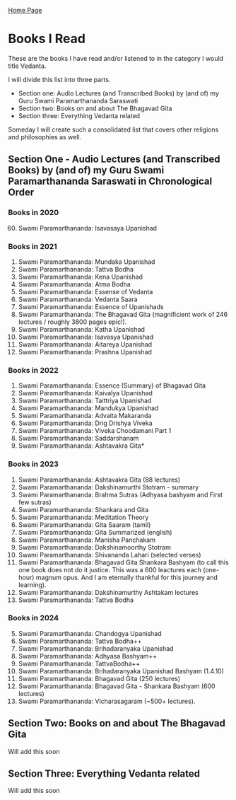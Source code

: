 [Home Page](https://krishna2.com/)

# Books I Read
<!--
[Link to this page](https://krishna2.github.io/books-vedanta)
-->

These are the books I have read and/or listened to in the category I would title Vedanta.

I will divide this list into three parts.
- Section one: Audio Lectures (and Transcribed Books) by (and of) my Guru Swami Paramarthananda Saraswati
- Section two: Books on and about The Bhagavad Gita
- Section three: Everything Vedanta related

Someday I will create such a consolidated list that covers other religions and philosophies as well.


## Section One - Audio Lectures (and Transcribed Books) by (and of) my Guru Swami Paramarthananda Saraswati in Chronological Order

### Books in 2020
60. Swami Paramarthananda: Isavasaya Upanishad

### Books in 2021
1. Swami Paramarthananda: Mundaka Upanishad
1. Swami Paramarthananda: Tattva Bodha
1. Swami Paramarthananda: Kena Upanishad
1. Swami Paramarthananda: Atma Bodha
1. Swami Paramarthananda: Essense of Vedanta
1. Swami Paramarthananda: Vedanta Saara
1. Swami Paramarthananda: Essence of Upanishads
1. Swami Paramarthananda: The Bhagavad Gita (magnificient work of 246 lectures / roughly 3800 pages epic!).
1. Swami Paramarthananda: Katha Upanishad
1. Swami Paramarthananda: Isavasya Upanishad
1. Swami Paramarthananda: Aitareya Upanishad
1. Swami Paramarthananda: Prashna Upanishad

### Books in 2022
1. Swami Paramarthananda: Essence (Summary) of Bhagavad Gita
1. Swami Paramarthananda: Kaivalya Upanishad
1. Swami Paramarthananda: Taittriya Upanishad
1. Swami Paramarthananda: Mandukya Upanishad
1. Swami Paramarthananda: Advaita Makaranda
1. Swami Paramarthananda: Drig Drishya Viveka
1. Swami Paramarthananda: Viveka Choodamani Part 1
1. Swami Paramarthananda: Saddarshanam
1. Swami Paramarthananda: Ashtavakra Gita*

### Books in 2023
1. Swami Paramarthananda: Ashtavakra Gita (88 lectures)
1. Swami Paramarthananda: Dakshinamurthi Stotram - summary
1. Swami Paramarthananda: Brahma Sutras (Adhyasa bashyam and First few sutras)
1. Swami Paramarthananda: Shankara and Gita
1. Swami Paramarthananda: Meditation Theory
1. Swami Paramarthananda: Gita Saaram (tamil)
1. Swami Paramarthananda: Gita Summarized (english)
1. Swami Paramarthananda: Manisha Panchakam
1. Swami Paramarthananda: Dakshinamoorthy Stotram
1. Swami Paramarthananda: Shivananda Lahari (selected verses)
1. Swami Paramarthananda: Bhagavad Gita Shankara Bashyam (to call this one book does not do it justice. This was a 600 leactures each (one-hour) magnum opus. And I am eternally thankful for this journey and learning).
1. Swami Paramarthananda: Dakshinamurthy Ashtakam lectures
1. Swami Paramarthananda: Tattva Bodha

### Books in 2024
5. Swami Paramarthananda: Chandogya Upanishad
6. Swami Paramarthananda: Tattva Bodha++
17. Swami Paramarthananda: Brihadaranyaka Upanishad
27. Swami Paramarthananda: Adhyasa Bashyam++
30. Swami Paramarthananda: TattvaBodha++
47. Swami Paramarthananda: Brihadaranyaka Upanishad Bashyam (1.4.10)
1. Swami Paramarthananda: Bhagavad Gita (250 lectures)
1. Swami Paramarthananda: Bhagavad Gita - Shankara Bashyam (600 lectures)
1. Swami Paramarthananda: Vicharasagaram (~500+ lectures).



## Section Two: Books on and about The Bhagavad Gita

Will add this soon

## Section Three: Everything Vedanta related

Will add this soon
